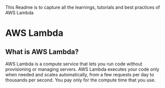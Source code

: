 This Readme is to capture all the learnings, tutorials and best practices of AWS Lambda

# AWS Lambda

## What is AWS Lambda?

AWS Lambda is a compute service that lets you run code without provisioning or managing servers. AWS Lambda executes your code only when needed and scales automatically, from a few requests per day to thousands per second. You pay only for the compute time that you use.